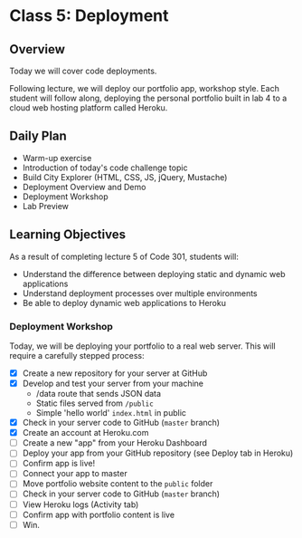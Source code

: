 # Class 5: Deployment

## Overview

Today we will cover code deployments.

Following lecture, we will deploy our portfolio app, workshop style. Each student will follow along, deploying the personal portfolio built in lab 4 to a cloud web hosting platform called Heroku.

## Daily Plan

- Warm-up exercise
- Introduction of today's code challenge topic
- Build City Explorer (HTML, CSS, JS, jQuery, Mustache)
- Deployment Overview and Demo
- Deployment Workshop
- Lab Preview

## Learning Objectives

As a result of completing lecture 5 of Code 301, students will:

- Understand the difference between deploying static and dynamic web applications
- Understand deployment processes over multiple environments
- Be able to deploy dynamic web applications to Heroku

### Deployment Workshop

Today, we will be deploying your portfolio to a real web server. This will require a carefully stepped process:

- [X] Create a new repository for your server at GitHub
- [X] Develop and test your server from your machine
  - /data route that sends JSON data
  - Static files served from `/public`
  - Simple 'hello world' `index.html` in public
- [X] Check in your server code to GitHub (`master` branch)
- [X] Create an account at Heroku.com
- [ ] Create a new "app" from your Heroku Dashboard
- [ ] Deploy your app from your GitHub repository (see Deploy tab in Heroku)
- [ ] Confirm app is live!
- [ ] Connect your app to master
- [ ] Move portfolio website content to the `public` folder
- [ ] Check in your server code to GitHub (`master` branch)
- [ ] View Heroku logs (Activity tab)
- [ ] Confirm app with portfolio content is live
- [ ] Win.
